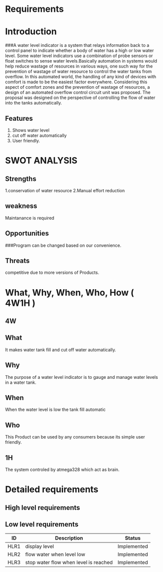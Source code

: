 # Requirements

# Introduction

###A water level indicator is a system that relays information back to a control panel to indicate whether a body of water has a high or low water level. Some water level indicators use a combination of probe sensors or float switches to sense water levels.Basically automation in systems would help reduce wastage of resources in various ways, one such way for the prevention of wastage of water resource to control the water tanks from overflow. In this automated world, the handling of any kind of devices with comfort is made to be the easiest factor everywhere. Considering this aspect of comfort zones and the prevention of wastage of resources, a design of an automated overflow control circuit unit was proposed. The proposal was designed on the perspective of controlling the flow of water into the tanks automatically.

## Features

1. Shows water level
2. cut off water automatically
3. User friendly.

# SWOT ANALYSIS

## Strengths

1.conservation of water resource
2.Manual effort reduction

## weakness

Maintanance is required

## Opportunities

###Program can be changed based on our convenience.

## Threats

competitive due to more versions of Products.

# What, Why, When, Who, How ( 4W1H )

## 4W

## What
It makes water tank fill and cut off water automatically.
## Why
The purpose of a water level indicator is to gauge and manage water levels in a water tank.
## When
When the water level is low the tank fill automatic
## Who 
This Product can be used by any consumers because its simple user friendly.

## 1H
The system controled by atmega328 which act as brain.

# Detailed requirements

## High level requirements

## Low level requirements

ID | Description | Status
----|----------- |-------
HLR1 | display level | Implemented
HLR2 | flow water when level low | Implemented
HLR3 | stop water flow when level is reached | Implemented
























